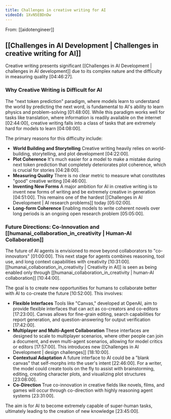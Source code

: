 ```yaml
---
title: Challenges in creative writing for AI
videoId: 1XvN5EBDnDw
---
```


From: [[aidotengineer]] <br/> 
## [[Challenges in AI Development | Challenges in creative writing for AI]]

Creative writing presents significant [[Challenges in AI Development | challenges in AI development]] due to its complex nature and the difficulty in measuring quality <a class="yt-timestamp" data-t="04:46:27">[04:46:27]</a>.

### Why Creative Writing is Difficult for AI
The "next token prediction" paradigm, where models learn to understand the world by predicting the next word, is fundamental to AI's ability to learn physics and problem-solving <a class="yt-timestamp" data-t="01:48:00">[01:48:00]</a>. While this paradigm works well for tasks like translation, where information is readily available on the internet <a class="yt-timestamp" data-t="02:44:00">[02:44:00]</a>, creative writing falls into a class of tasks that are extremely hard for models to learn <a class="yt-timestamp" data-t="04:08:00">[04:08:00]</a>.

The primary reasons for this difficulty include:
*   **World Building and Storytelling** Creative writing heavily relies on world-building, storytelling, and plot development <a class="yt-timestamp" data-t="04:22:00">[04:22:00]</a>.
*   **Plot Coherence** It's much easier for a model to make a mistake during next token prediction that completely deteriorates plot coherence, which is crucial for stories <a class="yt-timestamp" data-t="04:28:00">[04:28:00]</a>.
*   **Measuring Quality** There is no clear metric to measure what constitutes "good" creative writing <a class="yt-timestamp" data-t="04:46:00">[04:46:00]</a>.
*   **Inventing New Forms** A major ambition for AI in creative writing is to invent new forms of writing and be extremely creative in generation <a class="yt-timestamp" data-t="04:51:00">[04:51:00]</a>. This remains one of the hardest [[Challenges in AI Development | AI research problems]] today <a class="yt-timestamp" data-t="05:02:00">[05:02:00]</a>.
*   **Long-form Coherence** Enabling models to write coherent novels over long periods is an ongoing open research problem <a class="yt-timestamp" data-t="05:05:00">[05:05:00]</a>.

### Future Directions: Co-Innovation and [[humanai_collaboration_in_creativity | Human-AI Collaboration]]
The future of AI agents is envisioned to move beyond collaborators to "co-innovators" <a class="yt-timestamp" data-t="01:00:00">[01:00:00]</a>. This next stage for agents combines reasoning, tool use, and long context capabilities with creativity <a class="yt-timestamp" data-t="10:31:00">[10:31:00]</a>. [[humanai_collaboration_in_creativity | Creativity in AI]] is seen as being enabled only through [[humanai_collaboration_in_creativity | human-AI collaboration]] <a class="yt-timestamp" data-t="10:44:00">[10:44:00]</a>.

The goal is to create new opportunities for humans to collaborate better with AI to co-create the future <a class="yt-timestamp" data-t="10:52:00">[10:52:00]</a>. This involves:
*   **Flexible Interfaces** Tools like "Canvas," developed at OpenAI, aim to provide flexible interfaces that can act as co-creators and co-editors <a class="yt-timestamp" data-t="17:23:00">[17:23:00]</a>. Canvas allows for fine-grain editing, search capabilities for report generation, and question-answering for output verification <a class="yt-timestamp" data-t="17:42:00">[17:42:00]</a>.
*   **Multiplayer and Multi-Agent Collaboration** These interfaces are designed to scale to multiplayer scenarios, where other people can join a document, and even multi-agent scenarios, allowing for model critics or editors <a class="yt-timestamp" data-t="17:57:00">[17:57:00]</a>. This introduces new [[Challenges in AI Development | design challenges]] <a class="yt-timestamp" data-t="18:10:00">[18:10:00]</a>.
*   **Contextual Adaptation** A future interface to AI could be a "blank canvas" that self-morphs into the user's intent <a class="yt-timestamp" data-t="22:46:00">[22:46:00]</a>. For a writer, the model could create tools on the fly to assist with brainstorming, editing, creating character plots, and visualizing plot structures <a class="yt-timestamp" data-t="23:08:00">[23:08:00]</a>.
*   **Co-Direction** True co-innovation in creative fields like novels, films, and games will occur through co-direction with highly reasoning agent systems <a class="yt-timestamp" data-t="23:31:00">[23:31:00]</a>.

The aim is for AI to become extremely capable of super-human tasks, ultimately leading to the creation of new knowledge <a class="yt-timestamp" data-t="23:45:00">[23:45:00]</a>.